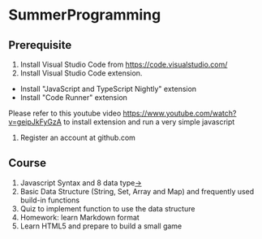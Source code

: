 # SummerProgramming

## Prerequisite 
1. Install Visual Studio Code from https://code.visualstudio.com/
1. Install Visual Studio Code extension.     
  - Install "JavaScript and TypeScript Nightly" extension 
  - Install "Code Runner" extension
  
  Please refer to this youtube video https://www.youtube.com/watch?v=geipJkFyGzA to install extension and run a very simple javascript
  
1. Register an account at github.com 

## Course 
1. Javascript Syntax and 8 data type[&#8594;](course_1.md)
1. Basic Data Structure (String, Set, Array and Map) and frequently used build-in functions
1. Quiz to implement function to use the data structure  
1. Homework: learn Markdown format
1. Learn HTML5 and prepare to build a small game

